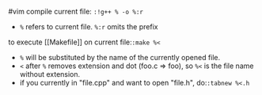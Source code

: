 #vim 
compile current file: `:!g++ % -o %:r`  
- `%` refers to current file. `%:r` omits the prefix

to execute [[Makefile]] on current file:`:make %<`  
  - `%` will be substituted by the name of the currently opened file.
  - `<` after `%` removes extension and dot (foo.c => foo), so `%<` is the file name without extension.
  - if you currently in "file.cpp" and want to open "file.h", do:`:tabnew %<.h`